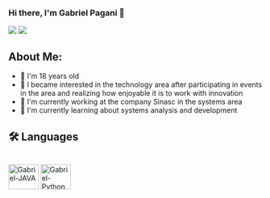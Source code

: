 ### Hi there, I'm Gabriel Pagani 👋
<div>
  <a href = "mailto:gabrielpaganidesouza@gmail.com"><img src="https://img.shields.io/badge/-Gmail-%23333?style=for-the-badge&logo=gmail&logoColor=white" target="_blank"></a>
  <a href="https://instagram.com/gpagani_" target="_blank"><img src="https://img.shields.io/badge/-Instagram-%23E4405F?style=for-the-badge&logo=instagram&logoColor=white" target="_blank"></a>
</div>

## About Me:
- 🎂 I'm 18 years old
- 🤔 I became interested in the technology area after participating in events in the area and realizing how enjoyable it is to work with innovation
- 🔭 I'm currently working at the company Sinasc in the systems area
- 🌱 I'm currently learning about systems analysis and development

## 🛠️ Languages
<div>
  <div style="display: inline_block"><br>
  <img align="center" alt="Gabriel-JAVA" height="50" width="60" src="https://cdn.jsdelivr.net/gh/devicons/devicon/icons/java/java-original-wordmark.svg">
  <img align="center" alt="Gabriel-Python" height="50" width="60" src="https://cdn.jsdelivr.net/gh/devicons/devicon@latest/icons/python/python-original.svg">  
</div>
